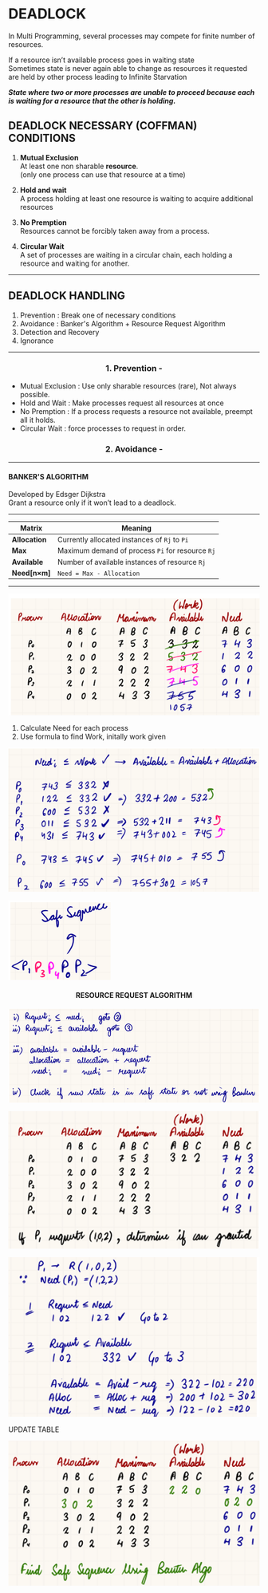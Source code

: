 # DEADLOCK
In Multi Programming, several processes may 
compete for finite number of resources. 

If a resource isn’t available process goes in 
waiting state   
Sometimes state is never again able to change as 
resources it requested are held by other process 
leading to Infinite Starvation  

***State where two or more processes are unable to 
proceed because each is waiting for a resource 
that the other is holding.*** 

## DEADLOCK NECESSARY  (COFFMAN) CONDITIONS
1. **Mutual Exclusion**  
At least one non sharable **resource**.  
(only one process can use that resource at a time) 

2. **Hold and wait**  
A process holding at least one resource is waiting 
to acquire additional resources

3. **No Premption**  
Resources cannot be forcibly taken away from a 
process.

4. **Circular Wait**  
A set of processes are waiting in a circular chain, 
each holding a resource and waiting for another. 

---

## DEADLOCK HANDLING
1. Prevention : Break one of necessary conditions
2. Avoidance : Banker's Algorithm + Resource Request Algorithm
3. Detection and Recovery
4. Ignorance

---

### <center> 1. Prevention - 
- Mutual Exclusion : Use only sharable resources 
(rare), Not always possible.
- Hold and Wait : Make processes request all 
resources at once  
- No Premption : If a process requests a 
resource not available, preempt all it holds. 
- Circular Wait : force processes to request in order. 

### <center> 2. Avoidance -
---
#### BANKER'S ALGORITHM
Developed by Edsger Dijkstra  
Grant a resource only if it won’t lead to a deadlock.

---

| Matrix      | Meaning                                                                                    |
| -------------------- | ------------------------------------------------------------------------------------------ |
| **Allocation** |Currently allocated instances of `Rj` to `Pi`                         |
| **Max**        | Maximum demand of process `Pi` for resource `Rj`                             |
| **Available**  | Number of available instances of resource `Rj`                            |
| **Need\[n×m]**       | `Need = Max - Allocation`  |

---
![alt text](image-6.png)

1. Calculate Need for each process
2. Use formula to find Work, initally work given
   
![alt text](image-7.png)

![alt text](image-8.png)

#### <center> RESOURCE REQUEST ALGORITHM
![alt text](image-9.png)

![alt text](image-10.png)

![alt text](image-11.png)

UPDATE TABLE

![alt text](image-12.png)